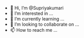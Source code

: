 - 👋 Hi, I’m @Supriyakumari
- 👀 I’m interested in ...
- 🌱 I’m currently learning ...
- 💞️ I’m looking to collaborate on ...
- 📫 How to reach me ...

<!---
Supriya2kumari/Supriya2kumari is a ✨ special ✨ repository because its `README.md` (this file) appears on your GitHub profile.
You can click the Preview link to take a look at your changes.


hiiiiii sups here !
